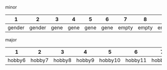 
minor

| 1 | 2 | 3 | 4 | 5 | 6 | 7 | 8 | 9 | 10 | 11 | 12 | 13 | 14 | 15 | 16 |
|:----:|:----:|:----:|:----:|:----:|:----:|:----:|:----:|:----:|:----:|:----:|:----:|:----:|:----:|:----:|:----:|
| gender | gender | gene | gene | gene | gene | empty | empty | empty | empty | hobby1 | hobby2 | hobby3 | hobby4 | hobby5 | hobby6 |

major

| 1 | 2 | 3 | 4 | 5 | 6 | 7 | 8 | 9 | 10 | 11 | 12 | 13 | 14 | 15 | 16 |
|:----:|:----:|:----:|:----:|:----:|:----:|:----:|:----:|:----:|:----:|:----:|:----:|:----:|:----:|:----:|:----:|
| hobby6 | hobby7 | hobby8 | hobby9 | hobby10 | hobby11 | hobby12 | hobby13 | hobby14 | hobby15 | hobby16 | hobby17 | hobby18 | hobby19 | hobby20 | hobby21 |
